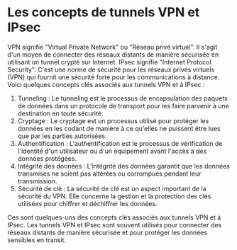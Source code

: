 # Les concepts de tunnels VPN et IPsec

VPN signifie "Virtual Private Network" ou "Réseau privé virtuel". Il s'agit d'un moyen de connecter des réseaux distants de manière sécurisée en utilisant un tunnel crypté sur Internet. IPsec signifie "Internet Protocol Security". C'est une norme de sécurité pour les réseaux privés virtuels (VPN) qui fournit une sécurité forte pour les communications à distance. Voici quelques concepts clés associés aux tunnels VPN et à IPsec :

1. Tunneling : Le tunneling est le processus de encapsulation des paquets de données dans un protocole de transport pour les faire parvenir à une destination en toute sécurité.
2. Cryptage : Le cryptage est un processus utilisé pour protéger les données en les codant de manière à ce qu'elles ne puissent être lues que par les parties autorisées.
3. Authentification : L'authentification est le processus de vérification de l'identité d'un utilisateur ou d'un équipement avant l'accès à des données protégées.
4. Intégrité des données : L'intégrité des données garantit que les données transmises ne soient pas altérées ou corrompues pendant leur transmission.
5. Sécurité de clé : La sécurité de clé est un aspect important de la sécurité du VPN. Elle concerne la gestion et la protection des clés utilisées pour chiffrer et déchiffrer les données.

Ces sont quelques-uns des concepts clés associés aux tunnels VPN et à IPsec. Les tunnels VPN et IPsec sont souvent utilisés pour connecter des réseaux distants de manière sécurisée et pour protéger les données sensibles en transit.
